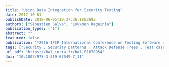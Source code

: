 ```yaml
---
title: "Using Data Integration for Security Testing"
date: 2017-10-01
publishDate: 2019-06-05T19:37:36.180269Z
authors: ["Sébastien Salva", "Loukmen Regainia"]
publication_types: ["1"]
abstract: ""
featured: false
publication: "*29th IFIP International Conference on Testing Software and Systems (ICTSS)*"
tags: ["Security ; Security patterns ; Attack Defense Trees ; Test case generation"]
url_pdf: "https://hal.inria.fr/hal-01678954"
doi: "10.1007/978-3-319-67549-7_11"
---
```


